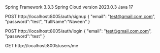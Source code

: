 Spring Framework 3.3.3
Spring Cloud version 2023.0.3
Java 17

POST http://localhost:8005/auth/signup
{
"email": "test@gmail.com.com",
"password":"test",
"fullName":"Naveen"
}

POST http://localhost:8005/auth/login
{
"email": "test@gmail.com.com",
"password":"test"
}

GET http://localhost:8005/users/me
    